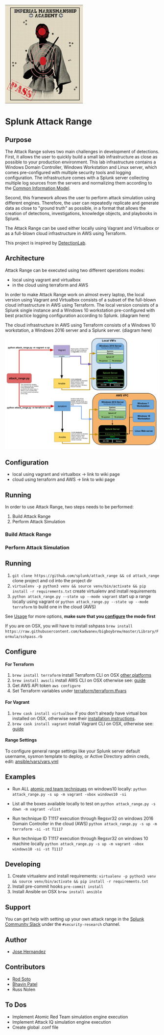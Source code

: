 
![](docs/range.jpg)
# Splunk Attack Range

## Purpose
The Attack Range solves two main challenges in development of detections. First, it allows the user to quickly build a small lab infrastructure as close as possible to your production environment. This lab infrastructure contains a Windows Domain Controller, Windows Workstation and Linux server, which comes pre-configured with multiple security tools and logging configuration. The infrastructure comes with a Splunk server collecting multiple log sources from the servers and normalizing them according to the [Common Information Model](https://docs.splunk.com/Documentation/CIM/4.14.0/User/Overview).  

Second, this framework allows the user to perform attack simulation using different engines. Therefore, the user can repeatedly replicate and generate data as close to "ground truth" as possible, in a format that allows the creation of detections, investigations, knowledge objects, and playbooks in Splunk.

The Attack Range can be used either locally using Vagrant and Virtualbox or as a full-blown cloud infrastructure in AWS using Terraform.

This project is inspired by [DetectionLab](https://github.com/clong/DetectionLab).


## Architecture
Attack Range can be executed using two different operations modes:
- local using vagrant and virtualbox
- in the cloud using terraform and AWS

In order to make Attack Range work on almost every laptop, the local version using Vagrant and Virtualbox consists of a subset of the full-blown cloud infrastructure in AWS using Terraform. The local version consists of a Splunk single instance and a Windows 10 workstation pre-configured with best practice logging configuration according to Splunk.
(diagram here)

The cloud infrastructure in AWS using Terraform consists of a Windows 10 workstation, a Windows 2016 server and a Splunk server.
(diagram here)


![Logical Diagram](docs/architecture.png)


## Configuration
- local using vagrant and virtualbox -> link to wiki page
- cloud using terraform and AWS -> link to wiki page


## Running
In order to use Attack Range, two steps needs to be performed:
1. Build Attack Range
2. Perform Attack Simulation


### Build Attack Range


### Perform Attack Simulation


## Running

1. `git clone https://github.com/splunk/attack_range && cd attack_range` clone project and cd into the project dir
2. `virtualenv -p python3 venv && source venv/bin/activate && pip install -r requirements.txt` create virtualenv and install requirements
3. `python attack_range.py --state up --mode vagrant` start up a range locally using vagrant or `python attack_range.py --state up --mode terraform` to build one in the cloud (AWS)

See [Usage](#usage) for more options, **make sure that you [configure](#configure) the mode first**

If you are on OSX, you will have to install sshpass `brew install https://raw.githubusercontent.com/kadwanev/bigboybrew/master/Library/Formula/sshpass.rb`

## Configure

#### For Terraform
1. `brew install terraform` install Terraform CLI on OSX [other platforms](https://www.terraform.io/downloads.html)
2. `brew install awscli`  install AWS CLI on OSX otherwise see: [guide](https://docs.aws.amazon.com/cli/latest/userguide/cli-chap-install.html)
3. Get AWS API token `aws configure`
4. Set Terraform variables under [terraform/terraform.tfvars](https://github.com/splunk/attack_range/blob/develop/terraform/terraform.tfvars.example)

#### For Vagrant
1. 	`brew cask install virtualbox` if you don't already have virtual box installed on OSX, otherwise see their [installation instructions](https://www.virtualbox.org/wiki/Downloads).
2. `brew cask install vagrant` install Vagrant CLI on OSX, otherwise see: [guide](https://www.vagrantup.com/downloads.html)

#### Range Settings
To configure general range settings like your Splunk server default username, sysmon template to deploy, or Active Directory admin creds, edit: [ansible/vars/vars.yml](https://github.com/splunk/attack_range/blob/develop/ansible/vars/vars.yml.default)

## Examples
* Run ALL [atomic red team techniques](https://github.com/redcanaryco/atomic-red-team/tree/master/atomics) on windows10 locally:
`python attack_range.py -s up -m vagrant -vbox windows10 -si`

* List all the boxes available locally to test on
`python attack_range.py -s down -m vagrant -vlist`

* Run technique ID T1117 execution through Regsvr32 on windows 2016 Domain Controller in the cloud (AWS)
`python attack_range.py -s up -m terraform -si -st T1117`

* Run technique ID T1117 execution through Regsvr32 on windows 10 machine locally
`python attack_range.py -s up -m vagrant -vbox windows10 -si -st T1117`

## Developing

1. Create virtualenv and install requirements: `virtualenv -p python3 venv && source venv/bin/activate && pip install -r requirements.txt`
2. Install pre-commit hooks `pre-commit install`
3. Install Ansible on OSX `brew install ansible`

## Support
You can get help with setting up your own attack range in the [Splunk Community Slack](http://splk.it/slack) under the `#security-research` channel.

## Author
* [Jose Hernandez](https://twitter.com/d1vious)

## Contributors
* [Rod Soto](https://twitter.com/rodsoto)
* [Bhavin Patel](https://twitter.com/hackpsy)
* Russ Nolen

## To Dos
* Implement Atomic Red Team simulation engine execution
* Implement Attack IQ simulation engine execution
* Create global .conf file
